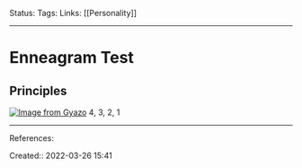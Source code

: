 Status: 
Tags: 
Links: [[Personality]]
___

# Enneagram Test
## Principles
[![Image from Gyazo](https://i.gyazo.com/c2cf2d2ad3f56f5bc33cb761ba4d2d6d.png)](https://gyazo.com/c2cf2d2ad3f56f5bc33cb761ba4d2d6d)
4, 3, 2, 1
___
References:

Created:: 2022-03-26 15:41
